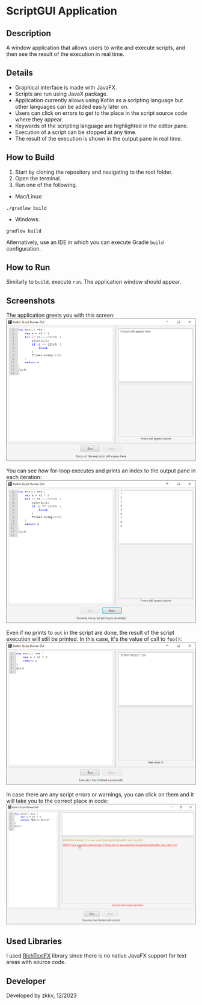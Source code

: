 # ScriptGUI Application

## Description
A window application that allows users to write and execute scripts, and then see the result of the execution in real time.

## Details
- Graphical interface is made with JavaFX.
- Scripts are run using JavaX package.
- Application currently allows using Kotlin as a scripting language but other languages can be added easily later on.
- Users can click on errors to get to the place in the script source code where they appear.
- Keywords of the scripting language are highlighted in the editor pane.
- Execution of a script can be stopped at any time.
- The result of the execution is shown in the output pane in real time.

## How to Build
1. Start by cloning the repository and navigating to the root folder.
2. Open the terminal.
3. Run one of the following.
- Mac/Linux:
```
./gradlew build
```
- Windows:
```
gradlew build
```
Alternatively, use an IDE in which you can execute Gradle `build` configuration.

## How to Run
Similarly to `build`, execute `run`. The application window should appear.

## Screenshots
The application greets you with this screen:
![Welcome screen](https://github.com/zkkv/ScriptGUI/blob/main/img/screenshot_start.png)

You can see how for-loop executes and prints an index to the output pane in each iteration: 
![For-loop with printing](https://github.com/zkkv/ScriptGUI/blob/main/img/screenshot_for_loop.png)

Even if no prints to `out` in the script are done, the result of the script execution will still be printed. In this case, it's the value of call to `foo()`:
![Calling a function which multiplies two numbers](https://github.com/zkkv/ScriptGUI/blob/main/img/screenshot_multiplication.png)

In case there are any script errors or warnings, you can click on them and it will take you to the correct place in code:
![Errors in the script are clickable](https://github.com/zkkv/ScriptGUI/blob/main/img/screenshot_errors.png)

## Used Libraries
I used [RichTextFX](https://github.com/FXMisc/RichTextFX) library since there is no native JavaFX support for text areas with source code.

## Developer
Developed by zkkv, 12/2023
